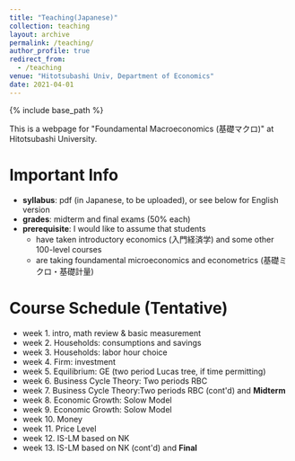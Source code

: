 ```yaml
---
title: "Teaching(Japanese)"
collection: teaching
layout: archive
permalink: /teaching/
author_profile: true
redirect_from:
  - /teaching
venue: "Hitotsubashi Univ, Department of Economics"
date: 2021-04-01
---
```






{% include base_path %}

This is a webpage for "Foundamental Macroeconomics (基礎マクロ)" at Hitotsubashi University.  

# Important Info

* **syllabus**: pdf (in Japanese, to be uploaded), or see below for English version
 * **grades**: midterm and final exams (50% each)
 * **prerequisite**: I would like to assume that students 
   * have taken introductory economics (入門経済学) and some other 100-level courses
   * are taking foundamental microeconomics and econometrics (基礎ミクロ・基礎計量)
  
# Course Schedule (Tentative)  

* week 1. intro, math review & basic measurement 
* week 2. Households: consumptions and savings
* week 3. Households: labor hour choice
* week 4. Firm: investment
* week 5. Equilibrium: GE (two period Lucas tree, if time permitting)
* week 6. Business Cycle Theory: Two periods RBC
* week 7. Business Cycle Theory:Two periods RBC (cont'd) and **Midterm**
* week 8. Economic Growth: Solow Model
* week 9. Economic Growth: Solow Model 
* week 10. Money 
* week 11. Price Level 
* week 12. IS-LM based on NK
* week 13. IS-LM based on NK (cont'd) and **Final**

